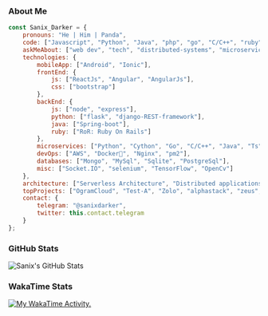 ### About Me
```javascript
const Sanix_Darker = {
    pronouns: "He | Him | Panda",
    code: ["Javascript", "Python", "Java", "php", "go", "C/C++", "ruby"],
    askMeAbout: ["web dev", "tech", "distributed-systems", "microservices", "algorithms" "app dev", "backend"],
    technologies: {
        mobileApp: ["Android", "Ionic"],
        frontEnd: {
            js: ["ReactJs", "Angular", "AngularJs"],
            css: ["bootstrap"]
        },
        backEnd: {
            js: ["node", "express"],
            python: ["flask", "django-REST-framework"],
            java: ["Spring-boot"],
            ruby: ["RoR: Ruby On Rails"]
        },
        microservices: ["Python", "Cython", "Go", "C/C++", "Java", "Ts"],
        devOps: ["AWS", "Docker🐳", "Nginx", "pm2"],
        databases: ["Mongo", "MySql", "Sqlite", "PostgreSql"],
        misc: ["Socket.IO", "selenium", "TensorFlow", "OpenCv"]
    },
    architecture: ["Serverless Architecture", "Distributed applications", "Single page applications"],
    topProjects: ["OgramCloud", "Test-A", "Zolo", "alphastack", "zeus", "kripta", "kraken", "eneo-bill", "LINO"],
    contact: {
        telegram: "@sanixdarker",
        twitter: this.contact.telegram
    }
};
```

### GitHub Stats
<p>
<img src="https://github-readme-stats.vercel.app/api?username=sanix-darker&show_icons=true&theme=dark" alt="Sanix's GitHub Stats">
</p>

### WakaTime Stats
<p>
    <a href="https://wakatime.com/@sanixdarker">
        <img src="https://github.com/sanix-darker/sanix-darker/blob/master/images/stat.svg" alt="My WakaTime Activity."/>
    </a>
</p>
